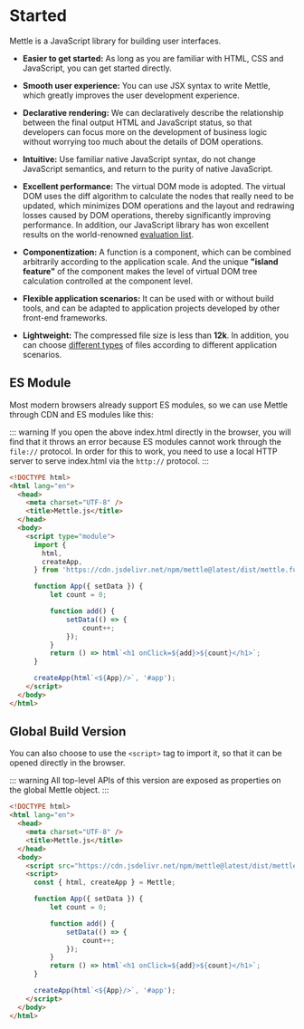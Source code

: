 # Started

Mettle is a JavaScript library for building user interfaces.

- **Easier to get started:** As long as you are familiar with HTML, CSS and JavaScript, you can get started directly.

- **Smooth user experience:** You can use JSX syntax to write Mettle, which greatly improves the user development experience.

- **Declarative rendering:** We can declaratively describe the relationship between the final output HTML and JavaScript status, so that developers can focus more on the development of business logic without worrying too much about the details of DOM operations.

- **Intuitive:** Use familiar native JavaScript syntax, do not change JavaScript semantics, and return to the purity of native JavaScript.

- **Excellent performance:** The virtual DOM mode is adopted. The virtual DOM uses the diff algorithm to calculate the nodes that really need to be updated, which minimizes DOM operations and the layout and redrawing losses caused by DOM operations, thereby significantly improving performance. In addition, our JavaScript library has won excellent results on the world-renowned [evaluation list](https://github.com/krausest/js-framework-benchmark).

- **Componentization:** A function is a component, which can be combined arbitrarily according to the application scale. And the unique **"island feature"** of the component makes the level of virtual DOM tree calculation controlled at the component level.

- **Flexible application scenarios:** It can be used with or without build tools, and can be adapted to application projects developed by other front-end frameworks.

- **Lightweight:** The compressed file size is less than **12k**. In addition, you can choose [different types](https://www.jsdelivr.com/package/npm/mettle?tab=files&path=dist) of files according to different application scenarios.

## ES Module

Most modern browsers already support ES modules, so we can use Mettle through CDN and ES modules like this:

::: warning
If you open the above index.html directly in the browser, you will find that it throws an error because ES modules cannot work through the `file://` protocol. In order for this to work, you need to use a local HTTP server to serve index.html via the `http://` protocol.
:::

```html
<!DOCTYPE html>
<html lang="en">
  <head>
    <meta charset="UTF-8" />
    <title>Mettle.js</title>
  </head>
  <body>
    <script type="module">
      import {
        html,
        createApp,
      } from 'https://cdn.jsdelivr.net/npm/mettle@latest/dist/mettle.full-esm.js';

      function App({ setData }) {
          let count = 0;

          function add() {
              setData(() => {
                  count++;
              });
          }
          return () => html`<h1 onClick=${add}>${count}</h1>`;
      }

      createApp(html`<${App}/>`, '#app');
    </script>
  </body>
</html>
```

## Global Build Version

You can also choose to use the `<script>` tag to import it, so that it can be opened directly in the browser.

::: warning
All top-level APIs of this version are exposed as properties on the global Mettle object.
:::

```html
<!DOCTYPE html>
<html lang="en">
  <head>
    <meta charset="UTF-8" />
    <title>Mettle.js</title>
  </head>
  <body>
    <script src="https://cdn.jsdelivr.net/npm/mettle@latest/dist/mettle.full.prod.js"></script>
    <script>
      const { html, createApp } = Mettle;

      function App({ setData }) {
          let count = 0;

          function add() {
              setData(() => {
                  count++;
              });
          }
          return () => html`<h1 onClick=${add}>${count}</h1>`;
      }

      createApp(html`<${App}/>`, '#app');
    </script>
  </body>
</html>
```
